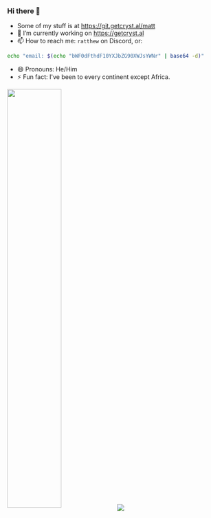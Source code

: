 ### Hi there 👋
- Some of my stuff is at https://git.getcryst.al/matt
- 🔭 I’m currently working on https://getcryst.al
- 📫 How to reach me: `ratthew` on Discord, or:
```bash
echo "email: $(echo "bWF0dFthdF10YXJbZG90XWJsYWNr" | base64 -d)"
```
- 😄 Pronouns: He/Him
- ⚡ Fun fact: I've been to every continent except Africa.

<img align="center" width="50%" src="https://github-readme-stats.vercel.app/api?username=SomethingGeneric&theme=dark&show_icons=true)">
<!-- <img align="center" width="50%" src="https://github-readme-streak-stats.herokuapp.com/?user=SomethingGeneric&theme=dark"> -->
<a href="https://ko-fi.com/L3L5DW71M"><img align="center" src="https://ko-fi.com/img/githubbutton_sm.svg"></a>

